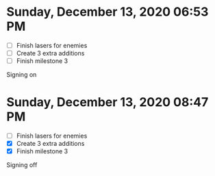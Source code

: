 # Sunday, December 13, 2020 06:53 PM
- [ ] Finish lasers for enemies
- [ ] Create 3 extra additions
- [ ] Finish milestone 3

Signing on

# Sunday, December 13, 2020 08:47 PM
- [ ] Finish lasers for enemies
- [x] Create 3 extra additions
- [x] Finish milestone 3

Signing off